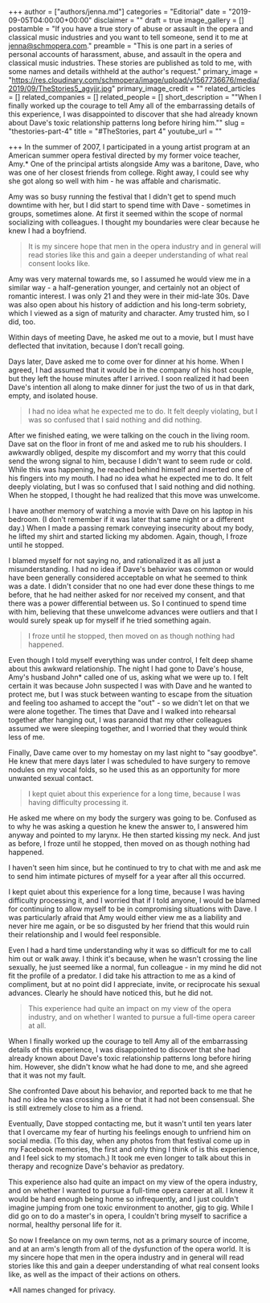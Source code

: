 +++
author = ["authors/jenna.md"]
categories = "Editorial"
date = "2019-09-05T04:00:00+00:00"
disclaimer = ""
draft = true
image_gallery = []
postamble = "If you have a true story of abuse or assault in the opera and classical music industries and you want to tell someone, send it to me at [jenna@schmopera.com](mailto@jenna@schmopera.com)."
preamble = "This is one part in a series of personal accounts of harassment, abuse, and assault in the opera and classical music industries. These stories are published as told to me, with some names and details withheld at the author's request."
primary_image = "https://res.cloudinary.com/schmopera/image/upload/v1567736676/media/2019/09/TheStories5_agvjjr.jpg"
primary_image_credit = ""
related_articles = []
related_companies = []
related_people = []
short_description = "\"When I finally worked up the courage to tell Amy all of the embarrassing details of this experience, I was disappointed to discover that she had already known about Dave's toxic relationship patterns long before hiring him.\""
slug = "thestories-part-4"
title = "#TheStories, part 4"
youtube_url = ""

+++
In the summer of 2007, I participated in a young artist program at an American summer opera festival directed by my former voice teacher, Amy.* One of the principal artists alongside Amy was a baritone, Dave, who was one of her closest friends from college. Right away, I could see why she got along so well with him - he was affable and charismatic.

Amy was so busy running the festival that I didn't get to spend much downtime with her, but I did start to spend time with Dave - sometimes in groups, sometimes alone. At first it seemed within the scope of normal socializing with colleagues. I thought my boundaries were clear because he knew I had a boyfriend.

>It is my sincere hope that men in the opera industry and in general will read stories like this and gain a deeper understanding of what real consent looks like.

Amy was very maternal towards me, so I assumed he would view me in a similar way - a half-generation younger, and certainly not an object of romantic interest. I was only 21 and they were in their mid-late 30s. Dave was also open about his history of addiction and his long-term sobriety, which I viewed as a sign of maturity and character. Amy trusted him, so I did, too.

Within days of meeting Dave, he asked me out to a movie, but I must have deflected that invitation, because I don’t recall going.

Days later, Dave asked me to come over for dinner at his home. When I agreed, I had assumed that it would be in the company of his host couple, but they left the house minutes after I arrived. I soon realized it had been Dave's intention all along to make dinner for just the two of us in that dark, empty, and isolated house.

>I had no idea what he expected me to do. It felt deeply violating, but I was so confused that I said nothing and did nothing.

After we finished eating, we were talking on the couch in the living room. Dave sat on the floor in front of me and asked me to rub his shoulders. I awkwardly obliged, despite my discomfort and my worry that this could send the wrong signal to him, because I didn't want to seem rude or cold. While this was happening, he reached behind himself and inserted one of his fingers into my mouth. I had no idea what he expected me to do. It felt deeply violating, but I was so confused that I said nothing and did nothing. When he stopped, I thought he had realized that this move was unwelcome.

I have another memory of watching a movie with Dave on his laptop in his bedroom. (I don't remember if it was later that same night or a different day.) When I made a passing remark conveying insecurity about my body, he lifted my shirt and started licking my abdomen. Again, though, I froze until he stopped.

I blamed myself for not saying no, and rationalized it as all just a misunderstanding. I had no idea if Dave's behavior was common or would have been generally considered acceptable on what he seemed to think was a date. I didn't consider that no one had ever done these things to me before, that he had neither asked for nor received my consent, and that there was a power differential between us. So I continued to spend time with him, believing that these unwelcome advances were outliers and that I would surely speak up for myself if he tried something again.

>I froze until he stopped, then moved on as though nothing had happened.

Even though I told myself everything was under control, I felt deep shame about this awkward relationship. The night I had gone to Dave's house, Amy's husband John* called one of us, asking what we were up to. I felt certain it was because John suspected I was with Dave and he wanted to protect me, but I was stuck between wanting to escape from the situation and feeling too ashamed to accept the "out" - so we didn't let on that we were alone together. The times that Dave and I walked into rehearsal together after hanging out, I was paranoid that my other colleagues assumed we were sleeping together, and I worried that they would think less of me.

Finally, Dave came over to my homestay on my last night to "say goodbye". He knew that mere days later I was scheduled to have surgery to remove nodules on my vocal folds, so he used this as an opportunity for more unwanted sexual contact.

>I kept quiet about this experience for a long time, because I was having difficulty processing it.

He asked me where on my body the surgery was going to be. Confused as to why he was asking a question he knew the answer to, I answered him anyway and pointed to my larynx. He then started kissing my neck. And just as before, I froze until he stopped, then moved on as though nothing had happened.

I haven't seen him since, but he continued to try to chat with me and ask me to send him intimate pictures of myself for a year after all this occurred.

I kept quiet about this experience for a long time, because I was having difficulty processing it, and I worried that if I told anyone, I would be blamed for continuing to allow myself to be in compromising situations with Dave. I was particularly afraid that Amy would either view me as a liability and never hire me again, or be so disgusted by her friend that this would ruin their relationship and I would feel responsible.

Even I had a hard time understanding why it was so difficult for me to call him out or walk away. I think it's because, when he wasn't crossing the line sexually, he just seemed like a normal, fun colleague - in my mind he did not fit the profile of a predator. I did take his attraction to me as a kind of compliment, but at no point did I appreciate, invite, or reciprocate his sexual advances. Clearly he should have noticed this, but he did not.

>This experience had quite an impact on my view of the opera industry, and on whether I wanted to pursue a full-time opera career at all.

When I finally worked up the courage to tell Amy all of the embarrassing details of this experience, I was disappointed to discover that she had already known about Dave's toxic relationship patterns long before hiring him. However, she didn't know what he had done to me, and she agreed that it was not my fault.

She confronted Dave about his behavior, and reported back to me that he had no idea he was crossing a line or that it had not been consensual. She is still extremely close to him as a friend.

Eventually, Dave stopped contacting me, but it wasn't until ten years later that I overcame my fear of hurting his feelings enough to unfriend him on social media. (To this day, when any photos from that festival come up in my Facebook memories, the first and only thing I think of is this experience, and I feel sick to my stomach.) It took me even longer to talk about this in therapy and recognize Dave's behavior as predatory.

This experience also had quite an impact on my view of the opera industry, and on whether I wanted to pursue a full-time opera career at all. I knew it would be hard enough being home so infrequently, and I just couldn't imagine jumping from one toxic environment to another, gig to gig. While I did go on to do a master's in opera, I couldn't bring myself to sacrifice a normal, healthy personal life for it.

So now I freelance on my own terms, not as a primary source of income, and at an arm's length from all of the dysfunction of the opera world. It is my sincere hope that men in the opera industry and in general will read stories like this and gain a deeper understanding of what real consent looks like, as well as the impact of their actions on others.

\*All names changed for privacy.